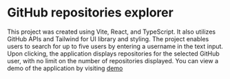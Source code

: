 # GitHub repositories explorer

This project was created using Vite, React, and TypeScript. It also utilizes GitHub APIs and Tailwind for UI library and styling. The project enables users to search for up to five users by entering a username in the text input. Upon clicking, the application displays repositories for the selected GitHub user, with no limit on the number of repositories displayed. You can view a demo of the application by visiting [demo](https://github-explore-react-ts.vercel.app/)
